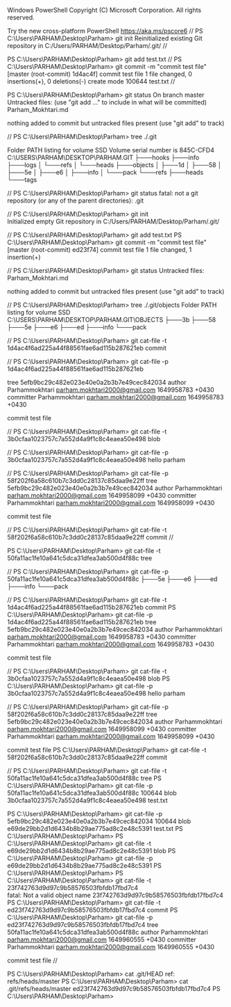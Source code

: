 Windows PowerShell
Copyright (C) Microsoft Corporation. All rights reserved.

Try the new cross-platform PowerShell https://aka.ms/pscore6
//
PS C:\Users\PARHAM\Desktop\Parham> git init
Reinitialized existing Git repository in C:/Users/PARHAM/Desktop/Parham/.git/
//

PS C:\Users\PARHAM\Desktop\Parham> git add test.txt
//
PS C:\Users\PARHAM\Desktop\Parham> git commit -m "commit test file"
[master (root-commit) 1d4ac4f] commit test file
 1 file changed, 0 insertions(+), 0 deletions(-)
 create mode 100644 test.txt
//

PS C:\Users\PARHAM\Desktop\Parham> git status
On branch master
Untracked files:
  (use "git add <file>..." to include in what will be committed)
        Parham_Mokhtari.md

nothing added to commit but untracked files present (use "git add" to track)

//
PS C:\Users\PARHAM\Desktop\Parham> tree ./.git

Folder PATH listing for volume SSD
Volume serial number is 845C-CFD4
C:\USERS\PARHAM\DESKTOP\PARHAM\.GIT
├───hooks
├───info
├───logs
│   └───refs
│       └───heads
├───objects
│   ├───1d
│   ├───58
│   ├───5e
│   ├───e6
│   ├───info
│   └───pack
└───refs
    ├───heads
    └───tags


//
PS C:\Users\PARHAM\Desktop\Parham> git status
fatal: not a git repository (or any of the parent directories): .git

//
PS C:\Users\PARHAM\Desktop\Parham> git init  
Initialized empty Git repository in C:/Users/PARHAM/Desktop/Parham/.git/

//
PS C:\Users\PARHAM\Desktop\Parham> git add test.txt
PS C:\Users\PARHAM\Desktop\Parham> git commit -m "commit test file"
[master (root-commit) ed23f74] commit test file
 1 file changed, 1 insertion(+)

//
PS C:\Users\PARHAM\Desktop\Parham> git status
Untracked files:
        Parham_Mokhtari.md

nothing added to commit but untracked files present (use "git add" to track)

//
PS C:\Users\PARHAM\Desktop\Parham> tree ./.git/objects
Folder PATH listing for volume SSD
C:\USERS\PARHAM\DESKTOP\PARHAM\.GIT\OBJECTS
├───3b
├───58
├───5e
├───e6
├───ed
├───info
└───pack

//
PS C:\Users\PARHAM\Desktop\Parham> git cat-file -t 1d4ac4f6ad225a44f88561fae6ad115b287621eb
commit

//
PS C:\Users\PARHAM\Desktop\Parham> git cat-file -p 1d4ac4f6ad225a44f88561fae6ad115b287621eb

tree 5efb9bc29c482e023e40e0a2b3b7e49cec842034
author Parhammokhtari <parham.mokhtari2000@gmail.com> 1649958783 +0430
committer Parhammokhtari <parham.mokhtari2000@gmail.com> 1649958783 +0430

commit test file

//
PS C:\Users\PARHAM\Desktop\Parham> git cat-file -t 3b0cfaa1023757c7a552d4a9f1c8c4eaea50e498
blob

//
PS C:\Users\PARHAM\Desktop\Parham> git cat-file -p 3b0cfaa1023757c7a552d4a9f1c8c4eaea50e498
hello parham

//
PS C:\Users\PARHAM\Desktop\Parham> git cat-file -p 58f202f6a58c610b7c3dd0c28137c85daa9e22ff
tree 5efb9bc29c482e023e40e0a2b3b7e49cec842034
author Parhammokhtari <parham.mokhtari2000@gmail.com> 1649958099 +0430
committer Parhammokhtari <parham.mokhtari2000@gmail.com> 1649958099 +0430

commit test file

//
PS C:\Users\PARHAM\Desktop\Parham> git cat-file -t 58f202f6a58c610b7c3dd0c28137c85daa9e22ff
commit
//

PS C:\Users\PARHAM\Desktop\Parham> git cat-file -t 50fa11ac1fe10a641c5dca31dfea3ab500d4f88c
tree

//
PS C:\Users\PARHAM\Desktop\Parham> git cat-file -p 50fa11ac1fe10a641c5dca31dfea3ab500d4f88c
├───5e
├───e6
├───ed
├───info
└───pack

//
PS C:\Users\PARHAM\Desktop\Parham> git cat-file -t 1d4ac4f6ad225a44f88561fae6ad115b287621eb
commit
PS C:\Users\PARHAM\Desktop\Parham> git cat-file -p 1d4ac4f6ad225a44f88561fae6ad115b287621eb
tree 5efb9bc29c482e023e40e0a2b3b7e49cec842034
author Parhammokhtari <parham.mokhtari2000@gmail.com> 1649958783 +0430
committer Parhammokhtari <parham.mokhtari2000@gmail.com> 1649958783 +0430

commit test file

//
PS C:\Users\PARHAM\Desktop\Parham> git cat-file -t 3b0cfaa1023757c7a552d4a9f1c8c4eaea50e498
blob
PS C:\Users\PARHAM\Desktop\Parham> git cat-file -p 3b0cfaa1023757c7a552d4a9f1c8c4eaea50e498
hello parham


//
PS C:\Users\PARHAM\Desktop\Parham> git cat-file -p 58f202f6a58c610b7c3dd0c28137c85daa9e22ff
tree 5efb9bc29c482e023e40e0a2b3b7e49cec842034
author Parhammokhtari <parham.mokhtari2000@gmail.com> 1649958099 +0430
committer Parhammokhtari <parham.mokhtari2000@gmail.com> 1649958099 +0430

commit test file
PS C:\Users\PARHAM\Desktop\Parham> git cat-file -t 58f202f6a58c610b7c3dd0c28137c85daa9e22ff
commit

//
PS C:\Users\PARHAM\Desktop\Parham> git cat-file -t 50fa11ac1fe10a641c5dca31dfea3ab500d4f88c
tree
PS C:\Users\PARHAM\Desktop\Parham> git cat-file -p 50fa11ac1fe10a641c5dca31dfea3ab500d4f88c
100644 blob 3b0cfaa1023757c7a552d4a9f1c8c4eaea50e498    test.txt


PS C:\Users\PARHAM\Desktop\Parham> git cat-file -p 5efb9bc29c482e023e40e0a2b3b7e49cec842034
100644 blob e69de29bb2d1d6434b8b29ae775ad8c2e48c5391    test.txt
PS C:\Users\PARHAM\Desktop\Parham>
PS C:\Users\PARHAM\Desktop\Parham> git cat-file -t e69de29bb2d1d6434b8b29ae775ad8c2e48c5391
blob
PS C:\Users\PARHAM\Desktop\Parham> git cat-file -p e69de29bb2d1d6434b8b29ae775ad8c2e48c5391
PS C:\Users\PARHAM\Desktop\Parham>
PS C:\Users\PARHAM\Desktop\Parham> git cat-file -t 23f742763d9d97c9b58576503fbfdb17fbd7c4  
fatal: Not a valid object name 23f742763d9d97c9b58576503fbfdb17fbd7c4
PS C:\Users\PARHAM\Desktop\Parham> git cat-file -t ed23f742763d9d97c9b58576503fbfdb17fbd7c4
commit
PS C:\Users\PARHAM\Desktop\Parham> git cat-file -p ed23f742763d9d97c9b58576503fbfdb17fbd7c4
tree 50fa11ac1fe10a641c5dca31dfea3ab500d4f88c
author Parhammokhtari <parham.mokhtari2000@gmail.com> 1649960555 +0430
committer Parhammokhtari <parham.mokhtari2000@gmail.com> 1649960555 +0430

commit test file
//

PS C:\Users\PARHAM\Desktop\Parham> cat .git/HEAD
ref: refs/heads/master
PS C:\Users\PARHAM\Desktop\Parham> cat .git/refs/heads/master
ed23f742763d9d97c9b58576503fbfdb17fbd7c4
PS C:\Users\PARHAM\Desktop\Parham> 